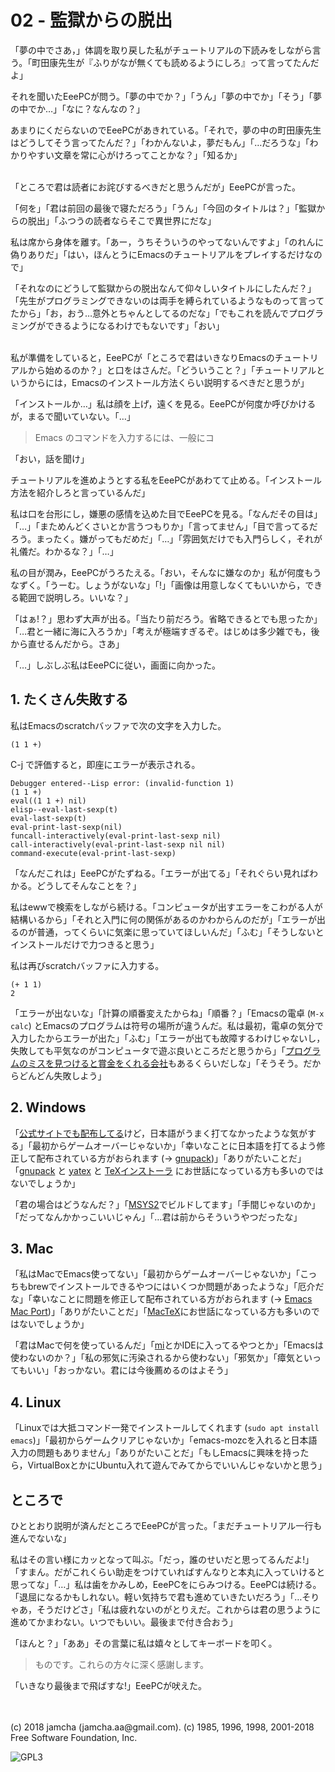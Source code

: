

# 02 - 監獄からの脱出

「夢の中でさあ，」体調を取り戻した私がチュートリアルの下読みをしながら言う。「町田康先生が『ふりがなが無くても読めるようにしろ』って言ってたんだよ」  

それを聞いたEeePCが問う。「夢の中でか？」「うん」「夢の中でか」「そう」「夢の中でか…」「なに？なんなの？」  

あまりにくだらないのでEeePCがあきれている。「それで，夢の中の町田康先生はどうしてそう言ってたんだ？」「わかんないよ，夢だもん」「…だろうな」「わかりやすい文章を常に心がけろってことかな？」「知るか」  

<br>  
「ところで君は読者にお詫びするべきだと思うんだが」EeePCが言った。  

「何を」「君は前回の最後で寝ただろう」「うん」「今回のタイトルは？」「監獄からの脱出」「ふつうの読者ならそこで異世界にだな」  

私は席から身体を離す。「あー，うちそういうのやってないんですよ」「のれんに偽りありだ」「はい，ほんとうにEmacsのチュートリアルをプレイするだけなので」  

「それなのにどうして監獄からの脱出なんて仰々しいタイトルにしたんだ？」「先生がプログラミングできないのは両手を縛られているようなものって言ってたから」「お，おう…意外とちゃんとしてるのだな」「でもこれを読んでプログラミングができるようになるわけでもないです」「おい」  

<br>  
私が準備をしていると，EeePCが「ところで君はいきなりEmacsのチュートリアルから始めるのか？」と口をはさんだ。「どういうこと？」「チュートリアルというからには，Emacsのインストール方法くらい説明するべきだと思うが」  

「インストールか…」私は顔を上げ，遠くを見る。EeePCが何度か呼びかけるが，まるで聞いていない。「…」  

> Emacs のコマンドを入力するには、一般にコ  

「おい，話を聞け」  

チュートリアルを進めようとする私をEeePCがあわてて止める。「インストール方法を紹介しろと言っているんだ」  

私は口を台形にし，嫌悪の感情を込めた目でEeePCを見る。「なんだその目は」「…」「まためんどくさいとか言うつもりか」「言ってません」「目で言ってるだろう。まったく。嫌がってもだめだ」「…」「雰囲気だけでも入門らしく，それが礼儀だ。わかるな？」「…」  

私の目が潤み，EeePCがうろたえる。「おい，そんなに嫌なのか」私が何度もうなずく。「うーむ。しょうがないな」「!」「画像は用意しなくてもいいから，できる範囲で説明しろ。いいな？」  

「はぁ!？」思わず大声が出る。「当たり前だろう。省略できるとでも思ったか」「…君と一緒に海に入ろうか」「考えが極端すぎるぞ。はじめは多少雑でも，後から直せるんだから。さあ」  

「…」しぶしぶ私はEeePCに従い，画面に向かった。  


## 1. たくさん失敗する

私はEmacsのscratchバッファで次の文字を入力した。  

    (1 1 +)

C-j で評価すると，即座にエラーが表示される。  

    Debugger entered--Lisp error: (invalid-function 1)
    (1 1 +)
    eval((1 1 +) nil)
    elisp--eval-last-sexp(t)
    eval-last-sexp(t)
    eval-print-last-sexp(nil)
    funcall-interactively(eval-print-last-sexp nil)
    call-interactively(eval-print-last-sexp nil nil)
    command-execute(eval-print-last-sexp)

「なんだこれは」EeePCがたずねる。「エラーが出てる」「それぐらい見ればわかる。どうしてそんなことを？」  

私はewwで検索をしながら続ける。「コンピュータが出すエラーをこわがる人が結構いるから」「それと入門に何の関係があるのかわからんのだが」「エラーが出るのが普通，ってくらいに気楽に思っていてほしいんだ」「ふむ」「そうしないとインストールだけで力つきると思う」  

私は再びscratchバッファに入力する。  

    (+ 1 1)
    2

「エラーが出ないな」「計算の順番変えたからね」「順番？」「Emacsの電卓 (`M-x calc`) とEmacsのプログラムは符号の場所が違うんだ。私は最初，電卓の気分で入力したからエラーが出た」「ふむ」「エラーが出ても故障するわけじゃないし，失敗しても平気なのがコンピュータで遊ぶ良いところだと思うから」「[プログラムのミスを見つけると賞金をくれる会社](https://www.google.com/about/appsecurity/play-rewards/)もあるくらいだしな」「そうそう。だからどんどん失敗しよう」  


## 2. Windows

「[公式サイトでも配布してる](https://ftp.gnu.org/gnu/emacs/windows/emacs-26/)けど，日本語がうまく打てなかったような気がする」「最初からゲームオーバーじゃないか」「幸いなことに日本語を打てるよう修正して配布されている方がおられます (→ [gnupack](https://ja.osdn.net/projects/gnupack/))」「ありがたいことだ」「[gnupack](https://ja.osdn.net/projects/gnupack/) と [yatex](https://www.yatex.org/) と [TeXインストーラ](https://www.ms.u-tokyo.ac.jp/~abenori/soft/abtexinst.html) にお世話になっている方も多いのではないでしょうか」  

「君の場合はどうなんだ？」「[MSYS2](http://www.msys2.org/)でビルドしてます」「手間じゃないのか」「だってなんかかっこいいじゃん」「…君は前からそういうやつだったな」  


## 3. Mac

「私はMacでEmacs使ってない」「最初からゲームオーバーじゃないか」「こっちもbrewでインストールできるやつにはいくつか問題があったような」「厄介だな」「幸いなことに問題を修正して配布されている方がおられます (→ [Emacs Mac Port](https://github.com/railwaycat/homebrew-emacsmacport))」「ありがたいことだ」「[MacTeX](http://tug.org/mactex/)にお世話になっている方も多いのではないでしょうか」  

「君はMacで何を使っているんだ」「[mi](https://www.mimikaki.net/)とかIDEに入ってるやつとか」「Emacsは使わないのか？」「私の邪気に汚染されるから使わない」「邪気か」「瘴気といってもいい」「おっかない。君には今後薦めるのはよそう」  


## 4. Linux

「Linuxでは大抵コマンド一発でインストールしてくれます (`sudo apt install emacs`)」「最初からゲームクリアじゃないか」「emacs-mozcを入れると日本語入力の問題もありません」「ありがたいことだ」「もしEmacsに興味を持ったら，VirtualBoxとかにUbuntu入れて遊んでみてからでいいんじゃないかと思う」  


## ところで

ひととおり説明が済んだところでEeePCが言った。「まだチュートリアル一行も進んでないな」  

私はその言い様にカッとなって叫ぶ。「だっ，誰のせいだと思ってるんだよ!」「すまん。だがこれくらい助走をつけていればすんなりと本丸に入っていけると思ってな」「…」私は歯をかみしめ，EeePCをにらみつける。EeePCは続ける。「退屈になるかもしれない。軽い気持ちで君も進めていきたいだろう」「…そりゃあ，そうだけどさ」「私は疲れないのがとりえだ。これからは君の思うように進めてかまわない。いつでもいい。最後まで付き合おう」  

「ほんと？」「ああ」その言葉に私は嬉々としてキーボードを叩く。  

> ものです。これらの方々に深く感謝します。  

「いきなり最後まで飛ばすな!」EeePCが吠えた。  

<br>  
<br>  
(c) 2018 jamcha (jamcha.aa@gmail.com). (c) 1985, 1996, 1998, 2001-2018 Free Software Foundation, Inc.  

![GPL3](https://www.gnu.org/graphics/gplv3-88x31.png)  

